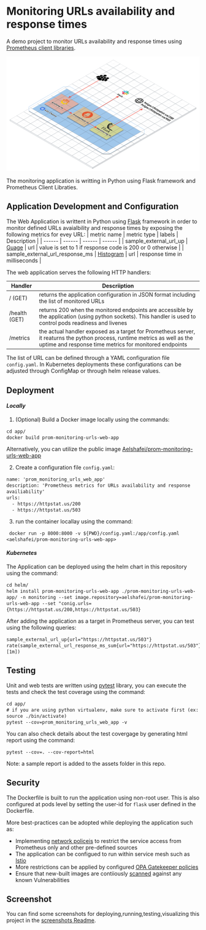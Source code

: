 # Monitoring URLs availability and response times
A demo project to monitor URLs availability and response times using [Prometheus client libraries](https://github.com/prometheus/client_python).

![Alt text](assets/docs/img/arch.png "Archtiecture")

The monitoring application is writting in Python using Flask framework and Prometheus Client Libraties.

## Application Development and Configuration
The Web Application is writtent in Python using [Flask](https://flask.palletsprojects.com/) framework in order to monitor defined URLs avaialbility and response times by exposing the following metrics for evey URL:
| metric name | metric type | labels | Description |
| ------ | ------ | ------ |  ------ | 
| sample_external_url_up | [Guage](https://prometheus.io/docs/concepts/metric_types/#gauge) | url | value is set to 1 if response code is 200 or 0 otherwise |
| sample_external_url_response_ms | [Histogram](https://prometheus.io/docs/concepts/metric_types/#histogram) | url | response time in milliseconds |

The web application serves the following HTTP handlers:

| Handler | Descriiption |
| ------ | ------ |
| / (GET) | returns the application configuration in JSON format including the list of monitored URLs |
| /health (GET) | returns 200 when the monitored endpoints are accessible by the application (using python sockets). This handler is used to control pods readiness and livenes |
| /metrics | the actual handler exposed as a target for Prometheus server, it reaturns the python process, runtime metrics as well as the uptime and response time metrics for monitored endpoints

The list of URL can be defined through a YAML configuration file `config.yaml`. In Kubernetes deployments these configurations can be adjusted through ConfigMap or through helm release values.


## Deployment 

#### _Locally_

1) (Optional) Build a Docker image locally using the commands:
```
cd app/
docker build prom-monitoring-urls-web-app
```

Alternatively, you can utilize the public image [Aelshafei/prom-monitoring-urls-web-app](https://hub.docker.com/repository/docker/aelshafei/prom-monitoring-urls-web-app)

2) Create a configuration file `config.yaml`:
```
name: 'prom_monitoring_urls_web_app'
description: 'Prometheus metrics for URLs availability and response availiability'
urls:
  - https://httpstat.us/200
  - https://httpstat.us/503
```

3) run the container locallay using the command:
```
 docker run -p 8000:8000 -v ${PWD}/config.yaml:/app/config.yaml <aelshafei/prom-monitoring-urls-web-app>
```


#### _Kubernetes_

The Application can be deployed using the helm chart in this repository using the command:
```
cd helm/
helm install prom-monitoring-urls-web-app ./prom-monitoring-urls-web-app/ -n monitoring --set image.repository=aelshafei/prom-monitoring-urls-web-app --set "conig.urls={https://httpstat.us/200,https://httpstat.us/503}
```

After adding the application as a target in Prometheus server, you can test using the following queries:
```
sample_external_url_up{url="https://httpstat.us/503"}
rate(sample_external_url_response_ms_sum{url="https://httpstat.us/503"}[1m])
```

## Testing

Unit and web tests are written using [pytest](https://docs.pytest.org/) library, you can execute the tests and check the test coverage using the command:
```
cd app/
# if you are using python virtualenv, make sure to activate first (ex: source ./bin/activate)
pytest --cov=prom_monitoring_urls_web_app -v
```

You can also check details about the test covergage by generating html report using the command:
```
pytest --cov=. --cov-report=html
```

Note: a sample report is added to the assets folder in this repo.

## Security
The Dockerfile is built to run the application using non-root user. This is also configured at pods level by setting the user-id for `flask` user defined in the Dockerfile.

More best-practices can be adopted while deploying the application such as:
- Implementing [network policeis](https://kubernetes.io/docs/concepts/services-networking/network-policies/) to restrict the service access from Prometheus only and other pre-defined sources
- The application can be configued to run within service mesh such as [Istio](https://istio.io/)
- More restrictions can be applied by configured [OPA Gatekeeper policies](https://kubernetes.io/blog/2019/08/06/opa-gatekeeper-policy-and-governance-for-kubernetes/)
- Ensure that new-built images are contiiously [scanned](https://docs.docker.com/develop/scan-images/) against any known Vulnerabilities

## Screenshot
You can find some screenshots for deploying,running,testing,visualizing this project in the [screenshots Readme](/assets/SCREENSHOTS.md).

